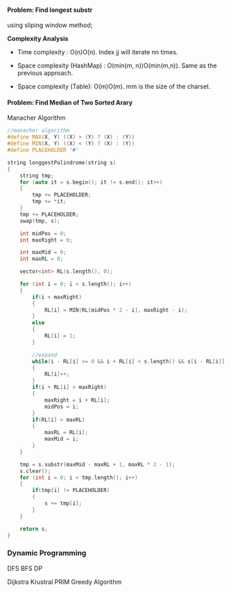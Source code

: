 #### Problem: Find longest substr

using sliping window method;

**Complexity Analysis**

- Time complexity : O(n)O(n). Index jj will iterate nn times.

- Space complexity (HashMap) : O(min(m, n))O(min(m,n)). Same as the previous approach.

- Space complexity (Table): O(m)O(m). mm is the size of the charset.

#### Problem: Find Median of Two Sorted Arary

Manacher Algorithm

```c++
//manacher algorithm
#define MAX(X, Y) ((X) > (Y) ? (X) : (Y))
#define MIN(X, Y) ((X) < (Y) ? (X) : (Y))
#define PLACEHOLDER '#'

string longgestPalindrome(string s)
{
    string tmp;
    for (auto it = s.begin(); it != s.end(); it++)
    {
        tmp += PLACEHOLDER;
        tmp += *it;
    }
    tmp += PLACEHOLDER;
    swap(tmp, s);

    int midPos = 0;
    int maxRight = 0;

    int maxMid = 0;
    int maxRL = 0;

    vector<int> RL(s.length(), 0);

    for (int i = 0; i < s.length(); i++)
    {
        if(i < maxRight)
        {
            RL[i] = MIN(RL[midPos * 2 - i], maxRight - i);
        }
        else
        {
            RL[i] = 1;
        }

        //expand
        while(i - RL[i] >= 0 && i + RL[i] < s.length() && s[i - RL[i]] == s[i + RL[i]])
        {
            RL[i]++;
        }
        if(i + RL[i] > maxRight)
        {
            maxRight = i + RL[i];
            midPos = i;
        }
        if(RL[i] > maxRL)
        {
            maxRL = RL[i];
            maxMid = i;
        }
    }

    tmp = s.substr(maxMid - maxRL + 1, maxRL * 2 - 1);
    s.clear();
    for (int i = 0; i < tmp.length(); i++)
    {
        if(tmp[i] != PLACEHOLDER)
        {
            s += tmp[i];
        }
    }

    return s;
}
```

### Dynamic Programming

DFS BFS DP


Dijkstra
Krustral
PRIM
Greedy Algorithm

